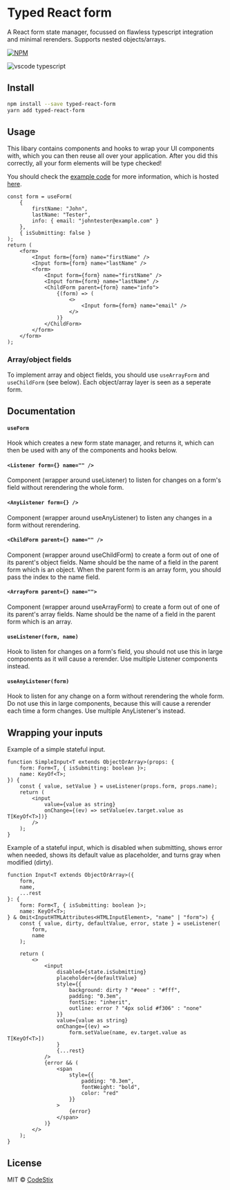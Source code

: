 # Typed React form

A React form state manager, focussed on flawless typescript integration and minimal rerenders. Supports nested objects/arrays.

[![NPM](https://img.shields.io/npm/v/typed-react-form.svg)](https://www.npmjs.com/package/typed-react-form)

![vscode typescript](https://github.com/CodeStix/typed-react-form/raw/master/example/public/thumb.png)

## Install

```bash
npm install --save typed-react-form
yarn add typed-react-form
```

## Usage

This libary contains components and hooks to wrap your UI components with, which you can then reuse all over your application. After you did this correctly, all your form elements will be type checked!

You should check the [example code](https://github.com/CodeStix/typed-react-form/tree/master/example) for more information, which is hosted [here](https://codestix.github.io/typed-react-form/).

```tsx
const form = useForm(
    {
        firstName: "John",
        lastName: "Tester",
        info: { email: "johntester@example.com" }
    },
    { isSubmitting: false }
);
return (
    <form>
        <Input form={form} name="firstName" />
        <Input form={form} name="lastName" />
        <form>
            <Input form={form} name="firstName" />
            <Input form={form} name="lastName" />
            <ChildForm parent={form} name="info">
                {(form) => (
                    <>
                        <Input form={form} name="email" />
                    </>
                )}
            </ChildForm>
        </form>
    </form>
);
```

### Array/object fields

To implement array and object fields, you should use `useArrayForm` and `useChildForm` (see below). Each object/array layer is seen as a seperate form.

## Documentation

#### `useForm`

Hook which creates a new form state manager, and returns it, which can then be used with any of the components and hooks below.

#### `<Listener form={} name="" />`

Component (wrapper around useListener) to listen for changes on a form's field without rerendering the whole form.

#### `<AnyListener form={} />`

Component (wrapper around useAnyListener) to listen any changes in a form without rerendering.

#### `<ChildForm parent={} name="" />`

Component (wrapper around useChildForm) to create a form out of one of its parent's object fields.
Name should be the name of a field in the parent form which is an object.
When the parent form is an array form, you should pass the index to the name field.

#### `<ArrayForm parent={} name="">`

Component (wrapper around useArrayForm) to create a form out of one of its parent's array fields.
Name should be the name of a field in the parent form which is an array.

#### `useListener(form, name)`

Hook to listen for changes on a form's field, you should not use this in large components as it will cause a rerender. Use multiple Listener components instead.

#### `useAnyListener(form)`

Hook to listen for any change on a form without rerendering the whole form. Do not use this in large components, because this will cause a rerender each time a form changes. Use multiple AnyListener's instead.

## Wrapping your inputs

Example of a simple stateful input.

```tsx
function SimpleInput<T extends ObjectOrArray>(props: {
    form: Form<T, { isSubmitting: boolean }>;
    name: KeyOf<T>;
}) {
    const { value, setValue } = useListener(props.form, props.name);
    return (
        <input
            value={value as string}
            onChange={(ev) => setValue(ev.target.value as T[KeyOf<T>])}
        />
    );
}
```

Example of a stateful input, which is disabled when submitting, shows error when needed, shows its default value as placeholder, and turns gray when modified (dirty).

```tsx
function Input<T extends ObjectOrArray>({
    form,
    name,
    ...rest
}: {
    form: Form<T, { isSubmitting: boolean }>;
    name: KeyOf<T>;
} & Omit<InputHTMLAttributes<HTMLInputElement>, "name" | "form">) {
    const { value, dirty, defaultValue, error, state } = useListener(
        form,
        name
    );

    return (
        <>
            <input
                disabled={state.isSubmitting}
                placeholder={defaultValue}
                style={{
                    background: dirty ? "#eee" : "#fff",
                    padding: "0.3em",
                    fontSize: "inherit",
                    outline: error ? "4px solid #f306" : "none"
                }}
                value={value as string}
                onChange={(ev) =>
                    form.setValue(name, ev.target.value as T[KeyOf<T>])
                }
                {...rest}
            />
            {error && (
                <span
                    style={{
                        padding: "0.3em",
                        fontWeight: "bold",
                        color: "red"
                    }}
                >
                    {error}
                </span>
            )}
        </>
    );
}
```


## License

MIT © [CodeStix](https://github.com/CodeStix)
